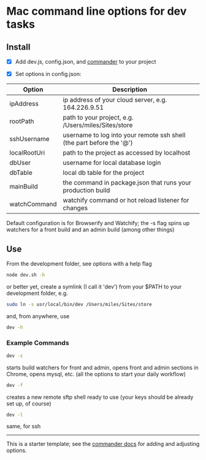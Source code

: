 # Mac command line options for dev tasks

Install
-------

- [x] Add dev.js, config.json, and [commander](https://www.npmjs.com/package/commander) to your project

- [x] Set options in config.json:

Option| Description
------------ | -------------
ipAddress | ip address of your cloud server, e.g. 164.226.9.51
rootPath | path to your project, e.g. /Users/miles/Sites/store
sshUsername | username to log into your remote ssh shell (the part before the '@')
localRootUri | path to the project as accessed by localhost
dbUser | username for local database login
dbTable | local db table for the project
mainBuild | the command in package.json that runs your production build
watchCommand | watchify command or hot reload listener for changes

Default configuration is for Browserify and Watchify; the -s flag spins up watchers for a front build and an admin build (among other things)

Use
-------

From the development folder, see options with a help flag

```sh
node dev.sh -h
```

or better yet, create a symlink (I call it 'dev') from your $PATH to your development folder, e.g.
```sh
sudo ln -s usr/local/bin/dev /Users/miles/Sites/store
```

and, from anywhere, use
```sh
dev -h
```

### Example Commands

```sh
dev -s
```
starts build watchers for front and admin, opens front and admin sections in Chrome, opens mysql, etc. (all the options to start your daily workflow)

```sh
dev -f
```
creates a new remote sftp shell ready to use (your keys should be already set up, of course)

```sh
dev -l
```
same, for ssh

---

This is a starter template; see the [commander docs](https://www.npmjs.com/package/commander) for adding and adjusting options.
